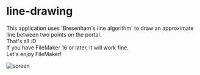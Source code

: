 # line-drawing
 
This application uses 'Bresenham's line algorithm' to draw an approximate line between two points on the portal.  
That's all :D  
If you have FileMaker 16 or later, it will work fine.  
Let's enjoy FileMaker!  

![screen](https://user-images.githubusercontent.com/88883215/129718682-8a168b33-5898-4f47-b832-786c7bec974a.png)
